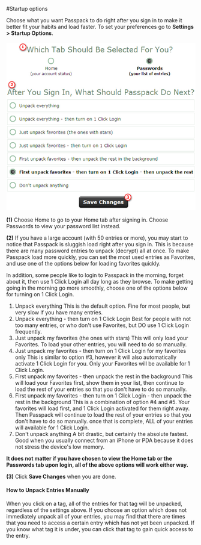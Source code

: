 #Startup options

Choose what you want Passpack to do right after you sign in to make it better fit your habits and load faster. To set your preferences go to **Settings &gt; Startup Options**.
<br/>
<br/>
![](/assets/startup-options.jpg)

**\(1\)** Choose Home to go to your Home tab after signing in. Choose Passwords to view your password list instead. 

**\(2\)** If you have a large account \(with 50 entries or more\), you may start to notice that Passpack is sluggish load right after you sign in. This is because there are many password entries to unpack \(decrypt\) all at once. To make Passpack load more quickly, you can set the most used entries as Favorites, and use one of the options below for loading favorites quickly.

In addition, some people like to login to Passpack in the morning, forget about it, then use 1 Click Login all day long as they browse. To make getting going in the morning go more smoothly, choose one of the options below for turning on 1 Click Login.

1. Unpack everything This is the default option. Fine for most people, but very slow if you have many entries. 
2. Unpack everything - then turn on 1 Click Login Best for people with not too many entries, or who don't use Favorites, but DO use 1 Click Login frequently. 
3. Just unpack my favorites \(the ones with stars\) This will only load your Favorites. To load your other entries, you will need to do so manually. 
4. Just unpack my favorites - then turn on 1 Click Login for my favorites only This is similar to option \#3, however it will also automatically activate 1 Click Login for you. Only your Favorites will be available for 1 Click Login. 
5. First unpack my favorites - then unpack the rest in the background This will load your Favorites first, show them in your list, then continue to load the rest of your entries so that you don't have to do so manually. 
6. First unpack my favorites - then turn on 1 Click Login - then unpack the rest in the background This is a combination of option \#4 and \#5. Your favorites will load first, and 1 Click Login activated for them right away. Then Passpack will continue to load the rest of your entries so that you don't have to do so manually. once that is complete, ALL of your entries will available for 1 Click Login. 
7. Don't unpack anything A bit drastic, but certainly the absolute fastest. Good when you usually connect from an iPhone or PDA because it does not stress the device's low memory.

**It does not matter if you have chosen to view the Home tab or the Passwords tab upon login, all of the above options will work either way.**

**\(3\)** Click **Save Changes** when you are done. 

#### How to Unpack Entries Manually

When you click on a tag, all of the entries for that tag will be unpacked, regardless of the settings above. If you choose an option which does not immediately unpack all of your entries, you may find that there are times that you need to access a certain entry which has not yet been unpacked. If you know what tag it is under, you can click that tag to gain quick access to the entry. 


